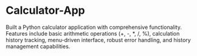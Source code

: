 # Calculator-App
Built a Python calculator application with comprehensive functionality. Features include basic arithmetic operations (+, -, *, /, %), calculation history tracking, menu-driven interface, robust error handling, and history management capabilities. 

